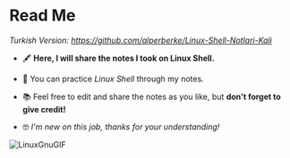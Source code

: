 # Read Me

*Turkish Version: https://github.com/alperberke/Linux-Shell-Notlari-Kali*

- 🖋️ **Here, I will share the notes I took on Linux Shell.**

- 📖 You can practice _Linux Shell_ through my notes.

- 📚 Feel free to edit and share the notes as you like, but **don't forget to give credit!**

- 🤓 _I'm new on this job, thanks for your understanding!_

![LinuxGnuGIF](https://github.com/alperberke/Linux-Shell-Notlar-Kali-/assets/158094774/791f0d3d-ff44-444a-b4a5-830788dda2ec)
